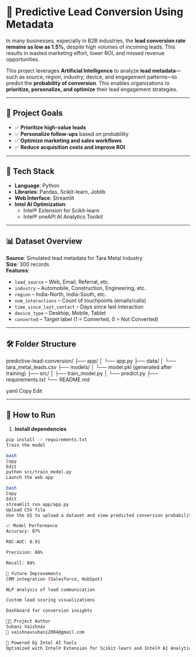 # 🔮 Predictive Lead Conversion Using Metadata

In many businesses, especially in B2B industries, the **lead conversion rate remains as low as 1.5%**, despite high volumes of incoming leads. This results in wasted marketing effort, lower ROI, and missed revenue opportunities.

This project leverages **Artificial Intelligence** to analyze **lead metadata**—such as source, region, industry, device, and engagement patterns—to predict the **probability of conversion**. This enables organizations to **prioritize, personalize, and optimize** their lead engagement strategies.

---

## 🎯 Project Goals

- ✅ **Prioritize high-value leads**
- ✅ **Personalize follow-ups** based on probability
- ✅ **Optimize marketing and sales workflows**
- ✅ **Reduce acquisition costs and improve ROI**

---

## 🧠 Tech Stack

- **Language**: Python
- **Libraries**: Pandas, Scikit-learn, Joblib
- **Web Interface**: Streamlit
- **Intel AI Optimization**:
  - Intel® Extension for Scikit-learn
  - Intel® oneAPI AI Analytics Toolkit

---

## 📊 Dataset Overview

**Source**: Simulated lead metadata for Tara Metal Industry  
**Size**: 300 records  
**Features**:
- `lead_source` – Web, Email, Referral, etc.
- `industry` – Automobile, Construction, Engineering, etc.
- `region` – India-North, India-South, etc.
- `num_interactions` – Count of touchpoints (emails/calls)
- `time_since_last_contact` – Days since last interaction
- `device_type` – Desktop, Mobile, Tablet
- `converted` – Target label (1 = Converted, 0 = Not Converted)

---

## 🛠️ Folder Structure

predictive-lead-conversion/
├── app/
│ └── app.py
├── data/
│ └── tara_metal_leads.csv
├── models/
│ └── model.pkl (generated after training)
├── src/
│ ├── train_model.py
│ └── predict.py
├── requirements.txt
└── README.md

yaml
Copy
Edit

---

## 🚀 How to Run

1. **Install dependencies**  
```bash
pip install -r requirements.txt
Train the model

bash
Copy
Edit
python src/train_model.py
Launch the web app

bash
Copy
Edit
streamlit run app/app.py
Upload CSV file
Use the UI to upload a dataset and view predicted conversion probabilities.

📈 Model Performance
Accuracy: 87%

ROC-AUC: 0.91

Precision: 86%

Recall: 84%

📌 Future Improvements
CRM integration (Salesforce, HubSpot)

NLP analysis of lead communication

Custom lead scoring visualizations

Dashboard for conversion insights

👩‍💻 Project Author
Suhani Vaishnav
📧 vaishnavsuhani2004@gmail.com

🧠 Powered by Intel AI Tools
Optimized with Intel® Extension for Scikit-learn and Intel® AI Analytics Toolkit for faster model training and prediction performance.

